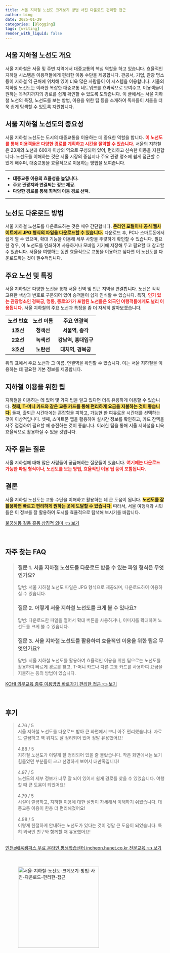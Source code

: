 ```yaml
---
title: 서울 지하철 노선도 크게보기 방법 사진 다운로드 편리한 접근
author: bing
date: 2025-01-29
categories: [Blogging]
tags: [writing]
render_with_liquid: false
---
```



<h2 id='서울_지하철_노선도_개요'>서울 지하철 노선도 개요</h2>

<p>서울 지하철은 서울 및 주변 지역에서 대중교통의 핵심 역할을 하고 있습니다. 효율적인 지하철 시스템은 이용객들에게 편리한 이동 수단을 제공합니다. 관공서, 기업, 관광 명소 등이 지하철 역 근처에 위치해 있어 더욱 많은 사람들이 이 시스템을 이용합니다. 서울의 지하철 노선도는 이러한 복잡한 대중교통 네트워크를 효과적으로 보여주고, 이용객들이 원하는 목적지까지의 경로를 쉽게 확인할 수 있도록 도와줍니다. 이 글에서는 서울 지하철 노선의 특징, 노선도를 보는 방법, 이용을 위한 팁 등을 소개하여 독자들이 서울을 더욱 쉽게 탐색할 수 있도록 지원합니다.</p>

<h2 id='서울_지하철_노선도의_중요성'>서울 지하철 노선도의 중요성</h2>

<p>서울 지하철 노선도는 도시의 대중교통을 이용하는 데 중요한 역할을 합니다. <b><span style="color: #ee2323;">이 노선도를 통해 이용객들은 다양한 경로를 계획하고 시간을 절약할 수 있습니다.</span></b> 서울의 지하철은 23개의 노선과 600개 이상의 역으로 구성되어 있어, 편리하고 신속한 이동을 지원합니다. 노선도를 이해하는 것은 서울 시장의 중심지나 주요 관광 명소에 쉽게 접근할 수 있게 해주며, 대중교통을 효율적으로 이용하는 방법을 보여줍니다.</p>

<hr />

<ul>
    <li><b>대중교통 이용의 효율성을 높입니다.</b></li>
    <li><b>주요 관광지와 연결되는 정보 제공.</b></li>
    <li><b>다양한 경로를 통해 최적의 이동 경로 선택.</b></li>
</ul>

<hr />

<h2 id='노선도_다운로드_방법'>노선도 다운로드 방법</h2>

<p>서울 지하철 노선도를 다운로드하는 것은 매우 간단합니다. <b><span style="background-color: #ffe066;">온라인 포털이나 공식 웹사이트에서 JPG 형식의 파일을 다운로드할 수 있습니다.</span></b> 다운로드 후, PC나 스마트폰에서 쉽게 열 수 있으며, 확대 기능을 이용해 세부 사항을 뚜렷하게 확인할 수 있습니다. 필요한 경우, 이 노선도를 인쇄하여 사용하거나 모바일 기기에 저장해 두고 필요할 때 참고할 수 있습니다. 서울을 여행하는 동안 효율적으로 교통을 이용하고 싶다면 이 노선도를 다운로드하는 것이 필수적입니다.</p>

<h2 id='주요_노선_및_특징'>주요 노선 및 특징</h2>

<p>서울 지하철은 다양한 노선을 통해 서울 전역 및 인근 지역을 연결합니다. 노선은 각각 고유한 색상과 번호로 구분되어 있어 승객들이 쉽게 인식할 수 있습니다. 특히, <b><span style="color: #ee2323;">인기 있는 관광명소인 경복궁, 명동, 종로3가가 포함된 노선들은 외국인 여행객들에게도 널리 이용됩니다.</span></b> 서울 지하철의 주요 노선과 특징을 좀 더 자세히 알아보겠습니다.</p>

<table>
    <tr>
        <td style="text-align: center; height: 17px;"><b>노선 번호</b></td>
        <td style="text-align: center; height: 17px;"><b>노선 이름</b></td>
        <td style="text-align: center; height: 17px;"><b>주요 연결역</b></td>
    </tr>
    <tr>
        <td style="text-align: center; height: 17px;"><b>1호선</b></td>
        <td style="text-align: center; height: 17px;"><b>청색선</b></td>
        <td style="text-align: center; height: 17px;"><b>서울역, 종각</b></td>
    </tr>
    <tr>
        <td style="text-align: center; height: 17px;"><b>2호선</b></td>
        <td style="text-align: center; height: 17px;"><b>녹색선</b></td>
        <td style="text-align: center; height: 17px;"><b>강남역, 홍대입구</b></td>
    </tr>
    <tr>
        <td style="text-align: center; height: 17px;"><b>3호선</b></td>
        <td style="text-align: center; height: 17px;"><b>노란선</b></td>
        <td style="text-align: center; height: 17px;"><b>대치역, 경복궁</b></td>
    </tr>
</table>

<p>위의 표에서 주요 노선과 그 이름, 연결역을 확인할 수 있습니다. 이는 서울 지하철을 이용하는 데 필요한 기본 정보를 제공합니다.</p>

<h2 id='지하철_이용을_위한_팁'>지하철 이용을 위한 팁</h2>

<p>지하철을 이용하는 데 있어 몇 가지 팁을 알고 있다면 더욱 유용하게 이용할 수 있습니다. <b><span style="background-color: #ffe066;">첫째, T-머니 카드와 같은 교통 카드를 통해 편리하게 요금을 지불하는 것이 좋습니다.</span></b> 둘째, 출퇴근 시간대에는 혼잡함을 피하고, 가능한 한 여유로운 시간대를 선택하는 것이 이상적입니다. 셋째, 스마트폰 앱을 활용하여 실시간 정보를 확인하고, 카드 잔액을 자주 점검하여 필요할 때 충전하는 것이 좋습니다. 이러한 팁을 통해 서울 지하철을 더욱 효율적으로 활용하실 수 있을 것입니다.</p>

<h2 id='자주_묻는_질문'>자주 묻는 질문</h2>

<p>서울 지하철에 대해 많은 사람들이 궁금해하는 질문들이 있습니다. <b><span style="color: #ee2323;">여기에는 다운로드 가능한 파일 형식이나, 노선도를 보는 방법, 효율적인 이용 팁 등이 포함됩니다.</span></b></p>

<h2 id='결론'>결론</h2>

<p>서울 지하철 노선도는 교통 수단을 이해하고 활용하는 데 큰 도움이 됩니다. <b><span style="background-color: #ffe066;">노선도를 잘 활용하면 빠르고 편리하게 원하는 곳에 도달할 수 있습니다.</span></b> 따라서, 서울 여행객과 시민들은 이 정보를 잘 활용하여 도시를 효율적으로 탐색해 보시기를 바랍니다.</p>


<p><a class="click-button" title="불꿈해몽 길몽 흉몽 상징적 의미" href="https://afficreate.github.io/posts/%EB%B6%88%EA%BF%88%ED%95%B4%EB%AA%BD-%EA%B8%B8%EB%AA%BD-%ED%9D%89%EB%AA%BD-%EC%83%81%EC%A7%95%EC%A0%81-%EC%9D%98%EB%AF%B8/" rel="dofollow">불꿈해몽 길몽 흉몽 상징적 의미 👈 보기</a></p><br>
<h2 id='자주_찾는_FAQ'>자주 찾는 FAQ</h2>
<div itemscope="" itemtype="https://schema.org/FAQPage"> 
<blockquote> 
<div itemscope="" itemprop="mainEntity" itemtype="https://schema.org/Question"> 
<h3 itemprop="name">질문 1. 서울 지하철 노선도를 다운로드 받을 수 있는 파일 형식은 무엇인가요?</h3> 
<div itemscope="" itemprop="acceptedAnswer" itemtype="https://schema.org/Answer"> 
<span itemprop="text"> 
<p>답변: 서울 지하철 노선도 파일은 JPG 형식으로 제공되며, 다운로드하여 이용하실 수 있습니다.</p> 
</span> 
</div> 
</div> 
<div itemscope="" itemprop="mainEntity" itemtype="https://schema.org/Question"> 
<h3 itemprop="name">질문 2. 어떻게 서울 지하철 노선도를 크게 볼 수 있나요?</h3> 
<div itemscope="" itemprop="acceptedAnswer" itemtype="https://schema.org/Answer"> 
<span itemprop="text"> 
<p>답변: 다운로드한 파일을 열어서 확대 버튼을 사용하거나, 이미지를 확대하여 노선도를 크게 볼 수 있습니다.</p> 
</span> 
</div> 
</div> 
<div itemscope="" itemprop="mainEntity" itemtype="https://schema.org/Question"> 
<h3 itemprop="name">질문 3. 서울 지하철 노선도를 활용하여 효율적인 이용을 위한 팁은 무엇인가요?</h3> 
<div itemscope="" itemprop="acceptedAnswer" itemtype="https://schema.org/Answer"> 
<span itemprop="text"> 
<p>답변: 서울 지하철 노선도를 활용하여 효율적인 이용을 위한 팁으로는 노선도를 활용하여 빠르게 경로를 찾고, T-머니 카드나 다른 교통 카드를 사용하여 요금을 지불하는 등의 방법이 있습니다.</p> 
</span> 
</div> 
</div> 
</blockquote> 
</div>
<p><a class="click-button" title="KOHI 의무교육 종류 이용방법 바로가기 편리한 접근" href="https://afficreate.github.io/posts/KOHI-%EC%9D%98%EB%AC%B4%EA%B5%90%EC%9C%A1-%EC%A2%85%EB%A5%98-%EC%9D%B4%EC%9A%A9%EB%B0%A9%EB%B2%95-%EB%B0%94%EB%A1%9C%EA%B0%80%EA%B8%B0-%ED%8E%B8%EB%A6%AC%ED%95%9C-%EC%A0%91%EA%B7%BC/" rel="dofollow">KOHI 의무교육 종류 이용방법 바로가기 편리한 접근 👈 보기</a></p><br>
<h2 id='후기'>후기</h2>
<div itemscope itemtype="https://schema.org/Product">
  <blockquote>
  <div itemprop="review" itemscope itemtype="https://schema.org/Review">
      <div itemprop="reviewRating" itemscope itemtype="https://schema.org/Rating"> <span itemprop="ratingValue">4.76</span> / <span itemprop="bestRating">5</span> </div>
      <span itemprop="reviewBody">서울 지하철 노선도를 다운로드 받아 큰 화면에서 보니 아주 편리했습니다. 자료도 깔끔하고 역 위치도 잘 정리되어 있어 정말 유용했어요!</span>
  </div>
  <br>
  <div itemprop="review" itemscope itemtype="https://schema.org/Review">
      <div itemprop="reviewRating" itemscope itemtype="https://schema.org/Rating"> <span itemprop="ratingValue">4.88</span> / <span itemprop="bestRating">5</span> </div>
      <span itemprop="reviewBody">지하철 노선도가 이렇게 잘 정리되어 있을 줄 몰랐습니다. 작은 화면에서는 보기 힘들었던 부분들이 크고 선명하게 보여서 대만족입니다!</span>
  </div>
  <br>
  <div itemprop="review" itemscope itemtype="https://schema.org/Review">
      <div itemprop="reviewRating" itemscope itemtype="https://schema.org/Rating"> <span itemprop="ratingValue">4.97</span> / <span itemprop="bestRating">5</span> </div>
      <span itemprop="reviewBody">노선도의 세부 정보가 너무 잘 되어 있어서 쉽게 경로를 찾을 수 있었습니다. 여행할 때 큰 도움이 되었어요!</span>
  </div>
  <br>
  <div itemprop="review" itemscope itemtype="https://schema.org/Review">
      <div itemprop="reviewRating" itemscope itemtype="https://schema.org/Rating"> <span itemprop="ratingValue">4.79</span> / <span itemprop="bestRating">5</span> </div>
      <span itemprop="reviewBody">시설이 깔끔하고, 지하철 이용에 대한 설명이 자세해서 이해하기 쉬웠습니다. 대중교통 이용이 한층 더 편리해졌어요!</span>
  </div>
  <br>
  <div itemprop="review" itemscope itemtype="https://schema.org/Review">
      <div itemprop="reviewRating" itemscope itemtype="https://schema.org/Rating"> <span itemprop="ratingValue">4.98</span> / <span itemprop="bestRating">5</span> </div>
      <span itemprop="reviewBody">이렇게 친절하게 안내하는 노선도가 있다는 것이 정말 큰 도움이 되었습니다. 특히 외국인 친구와 함께할 때 유용했어요!</span>
  </div>
  <br>
  </blockquote>
</div>
<p><a class="click-button" title="인천e배움캠퍼스 무료 온라인 평생학습센터 incheon.hunet.co.kr 전문교육" href="https://afficreate.github.io/posts/%EC%9D%B8%EC%B2%9Ce%EB%B0%B0%EC%9B%80%EC%BA%A0%ED%8D%BC%EC%8A%A4-%EB%AC%B4%EB%A3%8C-%EC%98%A8%EB%9D%BC%EC%9D%B8-%ED%8F%89%EC%83%9D%ED%95%99%EC%8A%B5%EC%84%BC%ED%84%B0-incheon.hunet.co.kr-%EC%A0%84%EB%AC%B8%EA%B5%90%EC%9C%A1/" rel="dofollow">인천e배움캠퍼스 무료 온라인 평생학습센터 incheon.hunet.co.kr 전문교육 👈 보기</a></p><br>
<figure class="image"><img src="https://afficreate.github.io/assets/img/thumbnail/서울-지하철-노선도-크게보기-방법-사진-다운로드-편리한-접근.webp" alt="서울-지하철-노선도-크게보기-방법-사진-다운로드-편리한-접근" width="256" height="256"></figure>